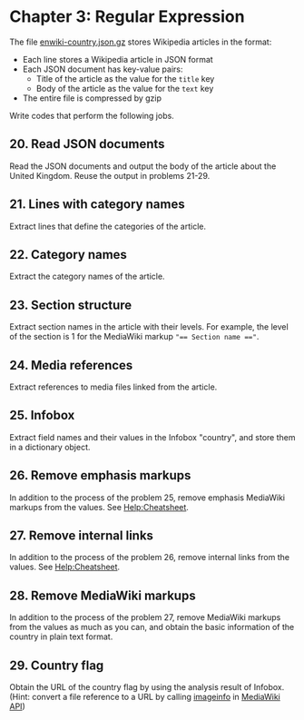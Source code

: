 # Chapter 3: Regular Expression

The file [enwiki-country.json.gz](../../assets/enwiki-country.json.gz) stores Wikipedia articles in the format:

- Each line stores a Wikipedia article in JSON format
- Each JSON document has key-value pairs:
  - Title of the article as the value for the `title` key
  - Body of the article as the value for the `text` key
- The entire file is compressed by gzip

Write codes that perform the following jobs.

## 20. Read JSON documents

Read the JSON documents and output the body of the article about the United Kingdom. Reuse the output in problems 21-29.

## 21. Lines with category names

Extract lines that define the categories of the article.

## 22. Category names

Extract the category names of the article.

## 23. Section structure

Extract section names in the article with their levels. For example, the level of the section is 1 for the MediaWiki markup `"== Section name =="`.

## 24. Media references

Extract references to media files linked from the article.

## 25. Infobox

Extract field names and their values in the Infobox "country", and store them in a dictionary object.

## 26. Remove emphasis markups

In addition to the process of the problem 25, remove emphasis MediaWiki markups from the values. See [Help:Cheatsheet](https://en.wikipedia.org/wiki/Help:Cheatsheet).

## 27. Remove internal links

In addition to the process of the problem 26, remove internal links from the values. See [Help:Cheatsheet](https://en.wikipedia.org/wiki/Help:Cheatsheet).

## 28. Remove MediaWiki markups

In addition to the process of the problem 27, remove MediaWiki markups from the values as much as you can, and obtain the basic information of the country in plain text format.

## 29. Country flag

Obtain the URL of the country flag by using the analysis result of Infobox. (Hint: convert a file reference to a URL by calling [imageinfo](https://www.mediawiki.org/wiki/API:Imageinfo) in [MediaWiki API](https://www.mediawiki.org/wiki/API:Main_page))
